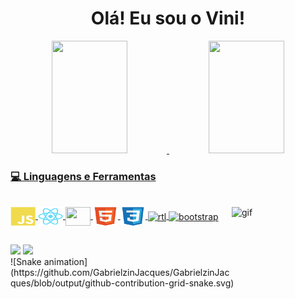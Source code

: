 <h1 align="center">Olá! Eu sou o Vini!</h1>
<!-- <h3 align="left">- Desenvolvedor Front-end</h3> -->
<!-- height="180em" -->
<div align="center">
  <a href="https://github.com/GabrielzinJacques">
  <img height="180em" width="49%" src="https://github-readme-stats.vercel.app/api?username=GabrielzinJacques&show_icons=true&theme=dracula&include_all_commits=true&count_private=true"/>
  <img height="180em" width="49%" src="https://github-readme-stats.vercel.app/api/top-langs/?username=GabrielzinJacques&layout=compact&langs_count=7&theme=dracula"/>
</div>
  
<h3> 💻 Linguagens e Ferramentas </h3>
  
<div style="display: inline_block"><br>
  <img align="center" alt="Js" height="30" width="40" src="https://raw.githubusercontent.com/devicons/devicon/master/icons/javascript/javascript-plain.svg">
  <img align="center" alt="React" height="30" width="40" src="https://raw.githubusercontent.com/devicons/devicon/master/icons/react/react-original.svg">
  <img align="center" height="30" width="40" src="https://cdn.jsdelivr.net/gh/devicons/devicon/icons/redux/redux-original.svg" />
  <img align="center" alt="HTML" height="30" width="40" src="https://raw.githubusercontent.com/devicons/devicon/master/icons/html5/html5-original.svg">
  <img align="center" alt="CSS" height="30" width="40" src="https://raw.githubusercontent.com/devicons/devicon/master/icons/css3/css3-original.svg">
  <img align="center" alt="rtl" height="30" width="40" src="https://testing-library.com/img/octopus-128x128.png" />
  <img align="center" alt="bootstrap" height="30" width="40" src="https://cdn.jsdelivr.net/gh/devicons/devicon/icons/bootstrap/bootstrap-original.svg" />
  <img align="right" alt="gif" height="100" width="150"src="https://media.giphy.com/media/TbWQoPQOxwBpe/giphy.gif" />
</div>
  
  ##
  
<div> 
  <a href="https://instagram.com/vinicius_jacques" target="_blank"><img src="https://img.shields.io/badge/-Instagram-%23E4405F?style=for-the-badge&logo=instagram&logoColor=white" target="_blank"></a>
  <a href="https://www.linkedin.com/in/vinicius-jacques-e-gabriel-611200187" target="_blank"><img src="https://img.shields.io/badge/-LinkedIn-%230077B5?style=for-the-badge&logo=linkedin&logoColor=white" target="_blank"></a> 
</div> 
  ![Snake animation](https://github.com/GabrielzinJacques/GabrielzinJacques/blob/output/github-contribution-grid-snake.svg)
</div>
